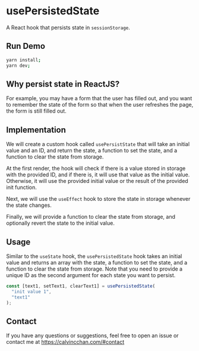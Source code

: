 # usePersistedState

A React hook that persists state in `sessionStorage`.

## Run Demo

```bash
yarn install;
yarn dev;
```

## Why persist state in ReactJS?

For example, you may have a form that the user has filled out, and you want to remember the state of the form so that when the user refreshes the page, the form is still filled out.

## Implementation

We will create a custom hook called `usePersistState` that will take an initial value and an ID, and return the state, a function to set the state, and a function to clear the state from storage.

At the first render, the hook will check if there is a value stored in storage with the provided ID, and if there is, it will use that value as the initial value. Otherwise, it will use the provided initial value or the result of the provided init function.

Next, we will use the `useEffect` hook to store the state in storage whenever the state changes.

Finally, we will provide a function to clear the state from storage, and optionally revert the state to the initial value.

## Usage

Similar to the `useState` hook, the `usePersistedState` hook takes an initial value and returns an array with the state, a function to set the state, and a function to clear the state from storage. Note that you need to provide a unique ID as the second argument for each state you want to persist.

```typescript
const [text1, setText1, clearText1] = usePersistedState(
  "init value 1",
  "text1"
);
```

## Contact

If you have any questions or suggestions, feel free to open an issue or contact me at https://calvincchan.com/#contact
